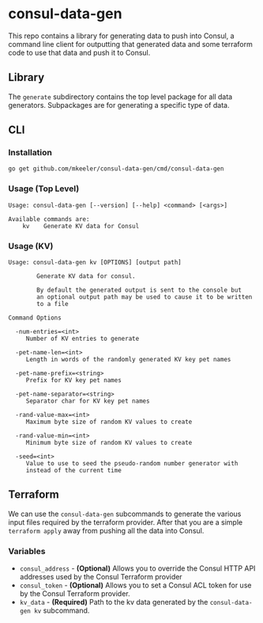 # consul-data-gen
This repo contains a library for generating data to push into Consul, a command line client for outputting that generated data and some terraform code to use that data and push it to Consul.

## Library

The `generate` subdirectory contains the top level package for all data generators. Subpackages are for generating a specific type of data.

## CLI

### Installation

`go get github.com/mkeeler/consul-data-gen/cmd/consul-data-gen`

### Usage (Top Level)

```
Usage: consul-data-gen [--version] [--help] <command> [<args>]

Available commands are:
    kv    Generate KV data for Consul
```

### Usage (KV)

```
Usage: consul-data-gen kv [OPTIONS] [output path]

        Generate KV data for consul.

        By default the generated output is sent to the console but
        an optional output path may be used to cause it to be written
        to a file

Command Options

  -num-entries=<int>
     Number of KV entries to generate

  -pet-name-len=<int>
     Length in words of the randomly generated KV key pet names

  -pet-name-prefix=<string>
     Prefix for KV key pet names

  -pet-name-separator=<string>
     Separator char for KV key pet names

  -rand-value-max=<int>
     Maximum byte size of random KV values to create

  -rand-value-min=<int>
     Minimum byte size of random KV values to create

  -seed=<int>
     Value to use to seed the pseudo-random number generator with
     instead of the current time
```

## Terraform

We can use the `consul-data-gen` subcommands to generate the various input files required by the terraform provider. After that you are a simple `terraform apply` away from pushing all the data into Consul.

### Variables

* `consul_address` - **(Optional)** Allows you to override the Consul HTTP API addresses used by the Consul Terraform provider
* `consul_token` - **(Optional)** Allows you to set a Consul ACL token for use by the Consul Terraform provider.
* `kv_data` - **(Required)** Path to the kv data generated by the `consul-data-gen kv` subcommand.
